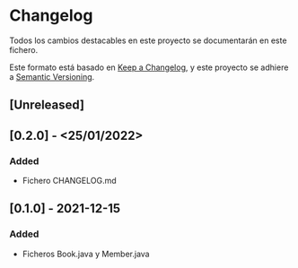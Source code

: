 ﻿# Changelog

Todos los cambios destacables en este proyecto se documentarán en este fichero.

Este formato está basado en [Keep a Changelog](https://keepachangelog.com/en/1.0.0/), y este proyecto se adhiere a [Semantic Versioning](https://semver.org/spec/v2.0.0.html).

## [Unreleased]

## [0.2.0] - <25/01/2022>

### Added

- Fichero CHANGELOG.md

## [0.1.0] - 2021-12-15

### Added

- Ficheros Book.java y Member.java
